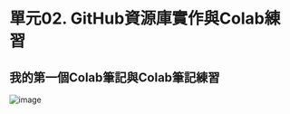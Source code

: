 # 單元02. GitHub資源庫實作與Colab練習

## 我的第一個Colab筆記與Colab筆記練習

![image](https://github.com/Gwyn04/U1114171001/assets/162245831/36977e5b-a7cc-462d-87cc-e5f110d32029)
